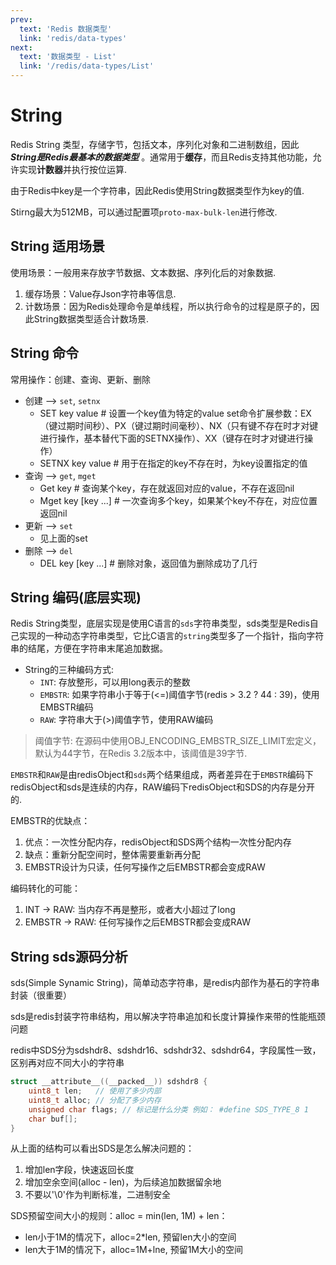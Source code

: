 ```yaml
---
prev:
  text: 'Redis 数据类型'
  link: 'redis/data-types'
next:
  text: '数据类型 - List'
  link: '/redis/data-types/List'
---
```

# String  <Badge type="tip" text="Redis String" />

Redis String 类型，存储字节，包括文本，序列化对象和二进制数组，因此 ***String是Redis最基本的数据类型*** 。通常用于**缓存**，而且Redis支持其他功能，允许实现**计数器**并执行按位运算.

由于Redis中key是一个字符串，因此Redis使用String数据类型作为key的值.

Stirng最大为512MB，可以通过配置项`proto-max-bulk-len`进行修改.

## String 适用场景

使用场景：一般用来存放字节数据、文本数据、序列化后的对象数据.

1. 缓存场景：Value存Json字符串等信息.
2. 计数场景：因为Redis处理命令是单线程，所以执行命令的过程是原子的，因此String数据类型适合计数场景.

## String 命令

常用操作：创建、查询、更新、删除
- 创建 --> `set`, `setnx`
  - SET key value  # 设置一个key值为特定的value
  set命令扩展参数：EX（键过期时间秒）、PX（键过期时间毫秒）、NX（只有键不存在时才对键进行操作，基本替代下面的SETNX操作）、XX（键存在时才对键进行操作）
  - SETNX key value # 用于在指定的key不存在时，为key设置指定的值
- 查询 --> `get`, `mget`
  - Get key # 查询某个key，存在就返回对应的value，不存在返回nil
  - Mget key [key ...] # 一次查询多个key，如果某个key不存在，对应位置返回nil
- 更新 --> `set`
  - 见上面的set
- 删除 --> `del`
  - DEL key [key ...] # 删除对象，返回值为删除成功了几行

## String 编码(底层实现)

Redis String类型，底层实现是使用C语言的`sds`字符串类型，sds类型是Redis自己实现的一种动态字符串类型，它比C语言的`string`类型多了一个指针，指向字符串的结尾，方便在字符串末尾追加数据。

- String的三种编码方式:
  - `INT`: 存放整形，可以用long表示的整数
  - `EMBSTR`: 如果字符串小于等于(<=)阈值字节(redis > 3.2 ? 44 : 39)，使用EMBSTR编码
  - `RAW`: 字符串大于(>)阈值字节，使用RAW编码

> 阈值字节: 在源码中使用OBJ_ENCODING_EMBSTR_SIZE_LIMIT宏定义，默认为44字节，在Redis 3.2版本中，该阈值是39字节.

`EMBSTR`和`RAW`是由redisObject和`sds`两个结果组成，两者差异在于`EMBSTR`编码下redisObject和sds是连续的内存，RAW编码下redisObject和SDS的内存是分开的.

EMBSTR的优缺点：
  1. 优点：一次性分配内存，redisObject和SDS两个结构一次性分配内存
  2. 缺点：重新分配空间时，整体需要重新再分配
  3. EMBSTR设计为只读，任何写操作之后EMBSTR都会变成RAW

编码转化的可能：
1. INT -> RAW: 当内存不再是整形，或者大小超过了long
2. EMBSTR -> RAW: 任何写操作之后EMBSTR都会变成RAW

## String sds源码分析

sds(Simple Synamic String)，简单动态字符串，是redis内部作为基石的字符串封装（很重要）

sds是redis封装字符串结构，用以解决字符串追加和长度计算操作来带的性能瓶颈问题

redis中SDS分为sdshdr8、sdshdr16、sdshdr32、sdshdr64，字段属性一致，区别再对应不同大小的字符串

```c
struct __attribute__((__packed__)) sdshdr8 {
    uint8_t len;   // 使用了多少内部
    uint8_t alloc; // 分配了多少内存
    unsigned char flags; // 标记是什么分类 例如： #define SDS_TYPE_8 1
    char buf[];
}
```

从上面的结构可以看出SDS是怎么解决问题的：
1. 增加len字段，快速返回长度
2. 增加空余空间(alloc - len)，为后续追加数据留余地
3. 不要以'\0'作为判断标准，二进制安全

SDS预留空间大小的规则：alloc = min(len, 1M) + len：
   - len小于1M的情况下，alloc=2*len, 预留len大小的空间
   - len大于1M的情况下，alloc=1M+lne, 预留1M大小的空间